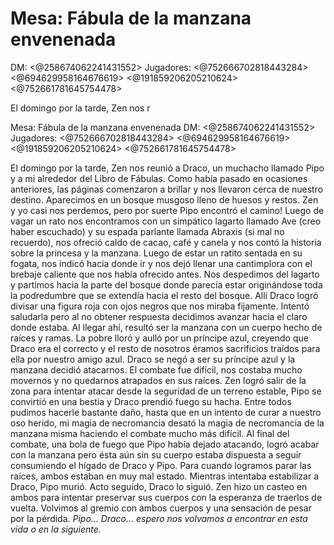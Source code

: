# Mesa: Fábula de la manzana envenenada
DM: <@258674062241431552> 
Jugadores: <@752666702818443284> <@694629958164676619> <@191859206205210624> <@752661781645754478> 

El domingo por la tarde, Zen nos r

Mesa: Fábula de la manzana envenenada
DM: <@258674062241431552> 
Jugadores: <@752666702818443284> <@694629958164676619> <@191859206205210624> <@752661781645754478> 

El domingo por la tarde, Zen nos reunió a Draco, un muchacho llamado Pipo y a mi alrededor del Libro de Fábulas. Como había pasado en ocasiones anteriores, las páginas comenzaron a brillar y nos llevaron cerca de nuestro destino. Aparecimos en un bosque musgoso lleno de huesos y restos. Zen y yo casi nos perdemos, pero por suerte Pipo encontró el camino! Luego de vagar un rato nos encontramos con un simpático lagarto llamado Ave (creo haber escuchado) y su espada parlante llamada Abraxis (si mal no recuerdo), nos ofreció caldo de cacao, café y canela y nos contó la historia sobre la princesa y la manzana. Luego de estar un ratito sentada en su fogata, nos indicó hacia donde ir y nos dejó llenar una cantimplora con el brebaje caliente que nos había ofrecido antes.
Nos despedimos del lagarto y partimos hacia la parte del bosque donde parecía estar originándose toda la podredumbre que se extendía hacia el resto del bosque. Allí Draco logró divisar una figura roja con ojos negros que nos miraba fijamente. Intentó saludarla pero al no obtener respuesta decidimos avanzar hacia el claro donde estaba.
Al llegar ahí, resultó ser la manzana con un cuerpo hecho de raíces y ramas. La pobre lloró y aulló por un príncipe azul, creyendo que Draco era el correcto y el resto de nosotros éramos sacrificios traídos para ella por nuestro amigo azul. Draco se negó a ser su príncipe azul y la manzana decidió atacarnos.
El combate fue difícil, nos costaba mucho movernos y no quedarnos atrapados en sus raíces. Zen logró salir de la zona para intentar atacar desde la seguridad de un terreno estable, Pipo se convirtió en una bestia y Draco prendió fuego su hacha. Entre todos pudimos hacerle bastante daño, hasta que en un intento de curar a nuestro oso herido, mi magia de necromancia desató la magia de necromancia de la manzana misma haciendo el combate mucho más difícil.
Al final del combate, una bola de fuego que Pipo había dejado atacando, logró acabar con la manzana pero ésta aún sin su cuerpo estaba dispuesta a seguir consumiendo el hígado de Draco y Pipo. Para cuando logramos parar las raíces, ambos estaban en muy mal estado. Mientras intentaba estabilizar a Draco, Pipo murió. Acto seguido, Draco lo siguió. Zen hizo un casteo en ambos para intentar preservar sus cuerpos con la esperanza de traerlos de vuelta.
Volvimos al gremio con ambos cuerpos y una sensación de pesar por la pérdida.
*Pipo... Draco... espero nos volvamos a encontrar en esta vida o en la siguiente.*

